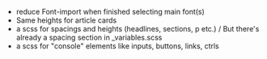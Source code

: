 - reduce Font-import when finished selecting main font(s)
- Same heights for article cards
- a scss for spacings and heights (headlines, sections, p etc.) /
But there's already a spacing section in _variables.scss
- a scss for "console" elements like inputs, buttons, links, ctrls
